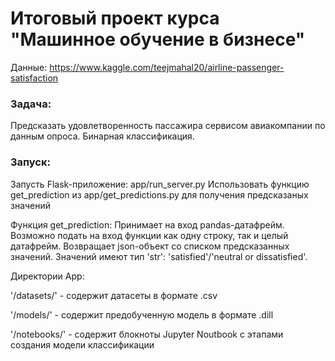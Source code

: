 # Итоговый проект курса "Машинное обучение в бизнесе"

Данные: https://www.kaggle.com/teejmahal20/airline-passenger-satisfaction

### Задача: 
Предсказать удовлетворенность пассажира сервисом авиакомпании по данным опроса. Бинарная классификация.

### Запуск:

Запусть Flask-приложение: app/run_server.py
Использовать функцию get_prediction из app/get_predictions.py для получения предсказаных значений


Функция get_prediction: Принимает на вход pandas-датафрейм. Возможно подать на вход функции как одну строку, так и целый датафрейм. Возвращает json-объект со списком предсказанных значений. Значений имеют тип 'str': 'satisfied'/'neutral or dissatisfied'.

Директории App:

'/datasets/' - содержит датасеты в формате .csv

'/models/' - содержит предобученную модель в формате .dill

'/notebooks/' - содержит блокноты Jupyter Noutbook с этапами создания модели классификации
